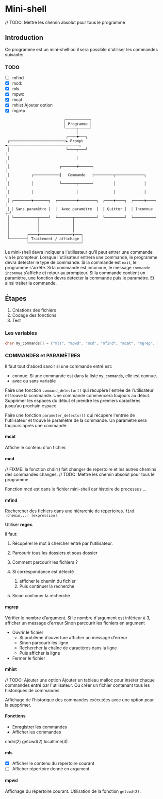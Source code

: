 # Mini-shell

// TODO: Mettre les chemin absolut pour tous le programme

## Introduction

Ce programme est un mini-shell où il sera possible d'utiliser les commandes suivante:

### TODO

- [ ] mfind
- [x] mcd:
- [x] mls
- [x] mpwd
- [x] mcat
- [x] mhist Ajouter option
- [x] mgrep

```
                           ┌───────────┐
                           │ Programme │
                           └─────┬─────┘
                                 │
                            ┌────▼───┐
 ┌──────────────────────────► Prompt ◄─────────────────────────────────┐
 │                          └────┬───┘                                 │
 │                               │                                     │
 │                       ┌───────▼──────┐                              │
 │          ┌────────────┤   Commande   ├─────────┬─────────────┐      │
 │          │            └───────┬──────┘         │             │      │
 │          │                    │                │             │      │
 │ ┌────────▼───────┐  ┌─────────▼────────┐  ┌────▼────┐  ┌─────▼────┐ │
 │ │ Sans paramètre │  │  Avec paramètre  │  │ Quitter │  │ Inconnue ├─┘
 │ └───────────┬────┘  └───────┬──────────┘  └─────────┘  └──────────┘
 │             │               │
 │             │               │
 │             │               │
 │        ┌────▼───────────────▼───┐
 └────────┤ Traitement / affichage │
          └────────────────────────┘
```

Le mini-shell devra indiquer a l'utilisateur qu'il peut entrer une commande via le prompteur.
Lorsque l'utilisateur entrera une commande, le programme devra detecter le type de commande.
Si la commande est `exit`, le programme s'arrête.
Si la commande est inconnue, le message `commande inconnue` s'affiche et retour au prompteur.
Si la commande contient un paramètre, une fonction devra detecter la commande puis le paramètre. Et ainsi traiter la commande.

## Étapes

1. Créations des fichiers
2. Codage des fonctions
3. Test

### Les variables

```c
char my_commands[] = {"mls", "mpwd", "mcd", "mfind", "mcat", "mgrep", "mhist"};
```

### COMMANDES et PARAMÈTRES

Il faut tout d'abord savoir si une commande entré est:

- connue: Si une commande est dans la liste `my_commands`, elle est connue.
- avec ou sans variable

Faire une fonction `command_detector()` qui récupère l'entrée de l'utilisateur et trouve la commande.
Une commande commencera toujours au début.
Supprimer les espaces du début et prendre les premiers caractères jusqu’au prochain espace.

Faire une fonction `parameter_detector()` qui récupère l'entrée de l'utilisateur et trouve le paramètre de la commande.
Un paramètre sera toujours après une commande.

#### mcat

Affiche le contenu d'un fichier.

#### mcd

// FIXME: la fonction chdir() fait changer de repertoire et les autres chemins des commandes changes.
// TODO: Mettre les chemin absolut pour tous le programme

Fonction mcd est dans le fichier mini-shell car histoire de processus ...

#### mfind

Rechercher des fichiers dans une hiérarchie de répertoires.
`find [chemin...] [expression]`

Utiliser **regex**.

il faut:

1. Récupérer le mot à chercher entré par l'utilisateur.
2. Parcourir tous les dossiers et sous dossier
3. Comment parcourir les fichiers ?

4. Si correspondance est détecté
   1. afficher le chemin du fichier
   2. Puis continuer la recherche
5. Sinon continuer la recherche

#### mgrep

Vérifier le nombre d'argument.
Si le nombre d'argument est inférieur à 3, afficher un message d'erreur
Sinon parcourir les fichiers en argument

- Ouvrir le fichier
  - Si problème d'ouverture afficher un message d'erreur
  - Sinon parcourir les ligne
  - Rechercher la chaîne de caractères dans la ligne
  - Puis afficher la ligne
- Fermer le fichier

#### mhist

// TODO: Ajouter une option
Ajouter un tableau malloc pour insérer chaque commandes entré par l'utilisateur.
Ou créer un fichier contenant tous les historiques de commandes.

Affichage de l'historique des commandes exécutées avec une option pour la supprimer.

#### Fonctions

- Enregistrer les commandes
- Afficher les commandes

chdir(2)
getcwd(2)
localtime(3)

#### mls

- [x] Afficher le contenu du répertoire courant
- [ ] Afficher répertoire donné en argument.

#### mpwd

Affichage du répertoire courant.
Utilisation de la fonction `getcwd(2)`.
